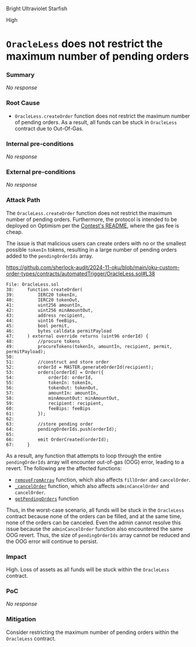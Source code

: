 Bright Ultraviolet Starfish

High

# `OracleLess` does not restrict the maximum number of pending orders

### Summary

_No response_

### Root Cause

- `OracleLess.createOrder` function does not restrict the maximum number of pending orders. As a result, all funds can be stuck in `OracleLess` contract due to Out-Of-Gas.

### Internal pre-conditions

_No response_

### External pre-conditions

_No response_

### Attack Path

The `OracleLess.createOrder` function does not restrict the maximum number of pending orders. Furthermore, the protocol is intended to be deployed on Optimism per the [Contest's README](https://github.com/sherlock-audit/2024-11-oku-xiaoming9090/tree/main?tab=readme-ov-file#q-on-what-chains-are-the-smart-contracts-going-to-be-deployed), where the gas fee is cheap.

The issue is that malicious users can create orders with no or the smallest possible `tokenIn` tokens, resulting in a large number of pending orders added to the `pendingOrderIds` array.

https://github.com/sherlock-audit/2024-11-oku/blob/main/oku-custom-order-types/contracts/automatedTrigger/OracleLess.sol#L38

```solidity
File: OracleLess.sol
38:     function createOrder(
39:         IERC20 tokenIn,
40:         IERC20 tokenOut,
41:         uint256 amountIn,
42:         uint256 minAmountOut,
43:         address recipient,
44:         uint16 feeBips,
45:         bool permit,
46:         bytes calldata permitPayload
47:     ) external override returns (uint96 orderId) {
48:         //procure tokens
49:         procureTokens(tokenIn, amountIn, recipient, permit, permitPayload);
50: 
51:         //construct and store order
52:         orderId = MASTER.generateOrderId(recipient);
53:         orders[orderId] = Order({
54:             orderId: orderId,
55:             tokenIn: tokenIn,
56:             tokenOut: tokenOut,
57:             amountIn: amountIn,
58:             minAmountOut: minAmountOut,
59:             recipient: recipient,
60:             feeBips: feeBips
61:         });
62: 
63:         //store pending order
64:         pendingOrderIds.push(orderId);
65: 
66:         emit OrderCreated(orderId);
67:     }
```

As a result, any function that attempts to loop through the entire `pendingOrderIds` array will encounter out-of-gas (OOG) error, leading to a revert. The following are the affected functions:

- [`removeFromArray`](https://github.com/sherlock-audit/2024-11-oku/blob/main/oku-custom-order-types/contracts/libraries/ArrayMutation.sol#L19) function, which also affects `fillOrder` and  `cancelOrder`.
- [`_cancelOrder`](https://github.com/sherlock-audit/2024-11-oku/blob/main/oku-custom-order-types/contracts/automatedTrigger/OracleLess.sol#L152) function, which also affects `adminCancelOrder` and `cancelOrder`.
- [`getPendingOrders`](https://github.com/sherlock-audit/2024-11-oku/blob/main/oku-custom-order-types/contracts/automatedTrigger/OracleLess.sol#L32) function

Thus, in the worst-case scenario, all funds will be stuck in the `OracleLess` contract because none of the orders can be filled, and at the same time, none of the orders can be canceled. Even the admin cannot resolve this issue because the `adminCancelOrder` function also encountered the same OOG revert. Thus, the size of `pendingOrderIds` array cannot be reduced and the OOG error will continue to persist.

### Impact

High. Loss of assets as all funds will be stuck within the `OracleLess` contract.

### PoC

_No response_

### Mitigation

Consider restricting the maximum number of pending orders within the `OracleLess` contract.